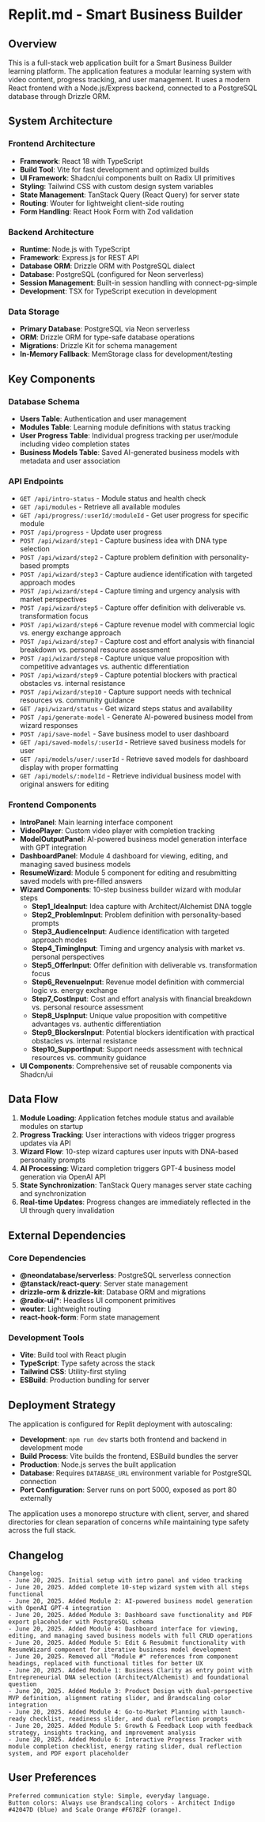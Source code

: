 # Replit.md - Smart Business Builder

## Overview

This is a full-stack web application built for a Smart Business Builder learning platform. The application features a modular learning system with video content, progress tracking, and user management. It uses a modern React frontend with a Node.js/Express backend, connected to a PostgreSQL database through Drizzle ORM.

## System Architecture

### Frontend Architecture
- **Framework**: React 18 with TypeScript
- **Build Tool**: Vite for fast development and optimized builds
- **UI Framework**: Shadcn/ui components built on Radix UI primitives
- **Styling**: Tailwind CSS with custom design system variables
- **State Management**: TanStack Query (React Query) for server state
- **Routing**: Wouter for lightweight client-side routing
- **Form Handling**: React Hook Form with Zod validation

### Backend Architecture
- **Runtime**: Node.js with TypeScript
- **Framework**: Express.js for REST API
- **Database ORM**: Drizzle ORM with PostgreSQL dialect
- **Database**: PostgreSQL (configured for Neon serverless)
- **Session Management**: Built-in session handling with connect-pg-simple
- **Development**: TSX for TypeScript execution in development

### Data Storage
- **Primary Database**: PostgreSQL via Neon serverless
- **ORM**: Drizzle ORM for type-safe database operations
- **Migrations**: Drizzle Kit for schema management
- **In-Memory Fallback**: MemStorage class for development/testing

## Key Components

### Database Schema
- **Users Table**: Authentication and user management
- **Modules Table**: Learning module definitions with status tracking
- **User Progress Table**: Individual progress tracking per user/module including video completion states
- **Business Models Table**: Saved AI-generated business models with metadata and user association

### API Endpoints
- `GET /api/intro-status` - Module status and health check
- `GET /api/modules` - Retrieve all available modules
- `GET /api/progress/:userId/:moduleId` - Get user progress for specific module
- `POST /api/progress` - Update user progress
- `POST /api/wizard/step1` - Capture business idea with DNA type selection
- `POST /api/wizard/step2` - Capture problem definition with personality-based prompts
- `POST /api/wizard/step3` - Capture audience identification with targeted approach modes
- `POST /api/wizard/step4` - Capture timing and urgency analysis with market perspectives
- `POST /api/wizard/step5` - Capture offer definition with deliverable vs. transformation focus
- `POST /api/wizard/step6` - Capture revenue model with commercial logic vs. energy exchange approach
- `POST /api/wizard/step7` - Capture cost and effort analysis with financial breakdown vs. personal resource assessment
- `POST /api/wizard/step8` - Capture unique value proposition with competitive advantages vs. authentic differentiation
- `POST /api/wizard/step9` - Capture potential blockers with practical obstacles vs. internal resistance
- `POST /api/wizard/step10` - Capture support needs with technical resources vs. community guidance
- `GET /api/wizard/status` - Get wizard steps status and availability
- `POST /api/generate-model` - Generate AI-powered business model from wizard responses
- `POST /api/save-model` - Save business model to user dashboard
- `GET /api/saved-models/:userId` - Retrieve saved business models for user
- `GET /api/models/user/:userId` - Retrieve saved models for dashboard display with proper formatting
- `GET /api/models/:modelId` - Retrieve individual business model with original answers for editing

### Frontend Components
- **IntroPanel**: Main learning interface component
- **VideoPlayer**: Custom video player with completion tracking
- **ModelOutputPanel**: AI-powered business model generation interface with GPT integration
- **DashboardPanel**: Module 4 dashboard for viewing, editing, and managing saved business models
- **ResumeWizard**: Module 5 component for editing and resubmitting saved models with pre-filled answers
- **Wizard Components**: 10-step business builder wizard with modular steps
  - **Step1_IdeaInput**: Idea capture with Architect/Alchemist DNA toggle
  - **Step2_ProblemInput**: Problem definition with personality-based prompts
  - **Step3_AudienceInput**: Audience identification with targeted approach modes
  - **Step4_TimingInput**: Timing and urgency analysis with market vs. personal perspectives
  - **Step5_OfferInput**: Offer definition with deliverable vs. transformation focus
  - **Step6_RevenueInput**: Revenue model definition with commercial logic vs. energy exchange
  - **Step7_CostInput**: Cost and effort analysis with financial breakdown vs. personal resource assessment
  - **Step8_UspInput**: Unique value proposition with competitive advantages vs. authentic differentiation
  - **Step9_BlockersInput**: Potential blockers identification with practical obstacles vs. internal resistance
  - **Step10_SupportInput**: Support needs assessment with technical resources vs. community guidance
- **UI Components**: Comprehensive set of reusable components via Shadcn/ui

## Data Flow

1. **Module Loading**: Application fetches module status and available modules on startup
2. **Progress Tracking**: User interactions with videos trigger progress updates via API
3. **Wizard Flow**: 10-step wizard captures user inputs with DNA-based personality prompts
4. **AI Processing**: Wizard completion triggers GPT-4 business model generation via OpenAI API
5. **State Synchronization**: TanStack Query manages server state caching and synchronization
6. **Real-time Updates**: Progress changes are immediately reflected in the UI through query invalidation

## External Dependencies

### Core Dependencies
- **@neondatabase/serverless**: PostgreSQL serverless connection
- **@tanstack/react-query**: Server state management
- **drizzle-orm & drizzle-kit**: Database ORM and migrations
- **@radix-ui/***: Headless UI component primitives
- **wouter**: Lightweight routing
- **react-hook-form**: Form state management

### Development Tools
- **Vite**: Build tool with React plugin
- **TypeScript**: Type safety across the stack
- **Tailwind CSS**: Utility-first styling
- **ESBuild**: Production bundling for server

## Deployment Strategy

The application is configured for Replit deployment with autoscaling:

- **Development**: `npm run dev` starts both frontend and backend in development mode
- **Build Process**: Vite builds the frontend, ESBuild bundles the server
- **Production**: Node.js serves the built application
- **Database**: Requires `DATABASE_URL` environment variable for PostgreSQL connection
- **Port Configuration**: Server runs on port 5000, exposed as port 80 externally

The application uses a monorepo structure with client, server, and shared directories for clean separation of concerns while maintaining type safety across the full stack.

## Changelog

```
Changelog:
- June 20, 2025. Initial setup with intro panel and video tracking
- June 20, 2025. Added complete 10-step wizard system with all steps functional
- June 20, 2025. Added Module 2: AI-powered business model generation with OpenAI GPT-4 integration
- June 20, 2025. Added Module 3: Dashboard save functionality and PDF export placeholder with PostgreSQL schema
- June 20, 2025. Added Module 4: Dashboard interface for viewing, editing, and managing saved business models with full CRUD operations
- June 20, 2025. Added Module 5: Edit & Resubmit functionality with ResumeWizard component for iterative business model development
- June 20, 2025. Removed all "Module #" references from component headings, replaced with functional titles for better UX
- June 20, 2025. Added Module 1: Business Clarity as entry point with Entrepreneurial DNA selection (Architect/Alchemist) and foundational question
- June 20, 2025. Added Module 3: Product Design with dual-perspective MVP definition, alignment rating slider, and Brandscaling color integration
- June 20, 2025. Added Module 4: Go-to-Market Planning with launch-ready checklist, readiness slider, and dual reflection prompts
- June 20, 2025. Added Module 5: Growth & Feedback Loop with feedback strategy, insights tracking, and improvement analysis
- June 20, 2025. Added Module 6: Interactive Progress Tracker with module completion checklist, energy rating slider, dual reflection system, and PDF export placeholder
```

## User Preferences

```
Preferred communication style: Simple, everyday language.
Button colors: Always use Brandscaling colors - Architect Indigo #42047D (blue) and Scale Orange #F6782F (orange).
```